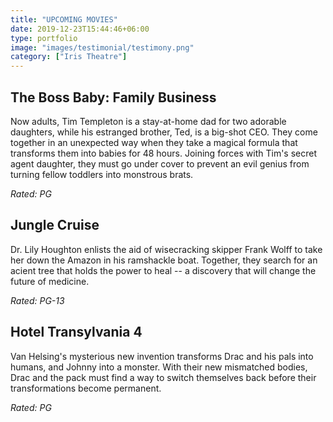 ```yaml
---
title: "UPCOMING MOVIES"
date: 2019-12-23T15:44:46+06:00
type: portfolio
image: "images/testimonial/testimony.png"
category: ["Iris Theatre"]
---
```


## The Boss Baby: Family Business

Now adults, Tim Templeton is a stay-at-home dad for two adorable daughters, while his estranged brother, Ted, is a big-shot CEO. They come together in an unexpected way when they take a magical formula that transforms them into babies for 48 hours. Joining forces with Tim's secret agent daughter, they must go under cover to prevent an evil genius from turning fellow toddlers into monstrous brats.

_Rated: PG_

## Jungle Cruise

Dr. Lily Houghton enlists the aid of wisecracking skipper Frank Wolff to take her down the Amazon in his ramshackle boat. Together, they search for an acient tree that holds the power to heal -- a discovery that will change the future of medicine.

_Rated: PG-13_

## Hotel Transylvania 4

Van Helsing's mysterious new invention transforms Drac and his pals into humans, and Johnny into a monster. With their new mismatched bodies, Drac and the pack must find a way to switch themselves back before their transformations become permanent.

_Rated: PG_
